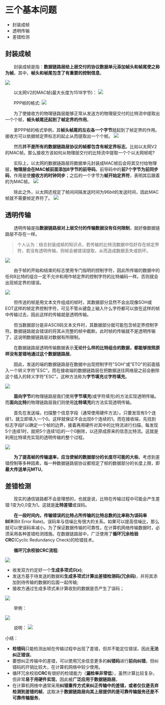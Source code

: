# 三个基本问题

- 封装成帧
- 透明传输
- 差错检测

## 封装成帧

&emsp;&emsp;封装成帧是指：**数据链路层给上层交付的协议数据单元添加帧头和帧尾使之称为帧**。其中，**帧头和帧尾包含了有重要的控制信息**。

![](imags/4.png)

&emsp;&emsp;以太网V2的MAC帧(最大长度为1518字节)：
![](imags/5.png)

&emsp;&emsp;PPP帧的格式:
![](imags/6.png)

&emsp;&emsp;为了使接收方的物理链路层能够正常从发送方的物理层交付的比特流中提取出一个个帧，**帧头帧尾还起到了帧定界的作用**。

&emsp;&emsp;拿PPP帧的格式举例，其**帧头帧尾的左右各一个字节**就起到了帧定界的作用。接收方可以依据帧定界标志的起止从而提取出一个个帧。
![](imags/7.png)

&emsp;&emsp;然而**并不是所有的数据链路层协议的帧都包含有帧定界标志**。比如以太网V2的MAC帧。那么接收方该如何从物理层交付的比特流中提取一个个以太网帧呢?

&emsp;&emsp;实际上，以太网的数据链路层将数据单元封装成MAC帧后会将其交付给物理层，**物理层会在MAC帧前面添加8字节的前导码**。前导码中的**前7个字节为前同步码**，作用是使**接收方的时钟同步**；之后的一个字节为**帧开始定界符**，表明其后跟着的为MAC帧。
![](imags/8.png)

&emsp;&emsp;除此之外，以太网还规定了帧间间隔发送时间为$96bit$的发送时间，因此MAC帧就不需要帧定界符了。
![](imags/9.png)

## 透明传输

&emsp;&emsp;透明传输是指**数据链路层对上层交付的传输数据没有任何限制**，就好像数据链路层不存在一样。

> 个人认为：结合封装成帧的知识点，若传输的比特流数据中恰好存在帧定界符，若没有透明传输，则帧会被错误提取，从而造成数据丢失或损坏。

![](imags/10.png)

&emsp;&emsp;由于帧的开始和结束的标志使用专门指明的控制字符，因此所传输的数据中的任何8比特的组合一定不允许和用作帧定界的控制字符的比特编码一样。否则就会出现帧定界的错误。

![](imags/11.png)

&emsp;&emsp;但传送的帧是用文本文件组成的帧时，其数据部分显然不会出现像SOH或EOT这样的帧定界控制字符，可见不管从键盘上输入什么字符都可以放在这样的帧中传输过去，因此这样的传输就是透明传输。

&emsp;&emsp;但当数据部分是非ASCII码文本文件时，其数据部分就可能包含帧定界控制字符。数据链路就会错误的将其从完整的帧中截断。此时帧的传输就不是透明传输了，这说明数据链路层对数据有所限制。

&emsp;&emsp;在数据链路层透明传输数据表示**无论什么样的比特组合的数据，都能够按照原样没有差错地通过这个数据链路层**。

&emsp;&emsp;因此，发送的端的数据链路层在数据中出现控制字符"SOH"或"ETO"的前面插入一个转义字符"ESC"。而在接收端的数据链路层在把数据送往网络层之前会删除这个插入的转义字符"ESC"。这种方法称为**字节填充**或**字符填充**。

![](imags/12.png)

&emsp;&emsp;**面向字节**的物理链路层我们使用**字节填充**(或字符填充)的方法实现透明传输。而**面向比特**的物理链路层我们则使用**比特填充**的方法实现透明传输。

&emsp;&emsp;首先在发送端，扫描整个信息字段（通常使用硬件方法）。只要发现有5个连续1，就立即填入一个0。这样就保证不会出现6个连续的1。而在接收端，先找到标志字段F以确定一个帧的边界，接着再用硬件对其中的比特流进行扫描，每发现5个连续1时，就把5个连续1后的一个0删除，以还原成原来的信息比特流。这就是利用比特填充实现的透明传输的整个过程。

![](imags/13.png)

&emsp;&emsp;**为了提高帧的传输速率，应当使帧的数据部分的长度尽可能的大些**。考虑到差错控制等多种因素，每一种数据链路层协议都规定了帧的数据部分的长度上限，即**最大传送单元MTU**。

## 差错检测

&emsp;&emsp;现实的通信链路都不会是理想的，也就是说，比特在传输过程中可能会产生差错:1变为0,0变为1。这就是**比特差错**或误码。

&emsp;&emsp;**在一段时间内，传输错误的比特占所传输的比特总数的比率称为误码率BER**(Bit Error Rate)。误码率与信噪比有很大的关系。如果可以提高信噪比，那么就可以使误码率减小。为了保证数据传输的可靠性，在计算机网络传输数据时，必须采用各种差错检测措施。在数据链路层中，广泛使用了**循环冗余检验CRC**(Cyclic Redundancy Check)的检错技术。

&emsp;&emsp;**循环冗余校验CRC流程**:

![](imags/14.png)

- 收发双方约定好一个**生成多项式$G(x)$**;
- 发送方基于待发送的数据和**生成多项式计算出差错检测码(冗余码)**，并将其添加到待传输的数据的后面一起传输;
- 接收方通过生成多项式来计算收到的数据是否产生了误码；

![](imags/15.png)

&emsp;&emsp;举例：

![](imags/17.png)

&emsp;&emsp;说明：
![](imags/16.png)

小结：

- **检错码**只能检测出帧在传输过程中出现了差错，但并不能定位错误，因此**无法纠正错误**。
- 要想纠正传输中的差错，可以使用冗余信息更多的**纠错码**进行**前向纠错**。但纠错码的开销比较大，在计算机网络中较少使用。
- 循环冗余校验**CRC**有很好的检错能力（**漏检率非常低**），虽然计算比较复杂，但非常**易于用硬件实现**，因此被**广泛应用于数据链路层**。
- 在计算机网络中通常采用**纠错重传方式来纠正传输中的差错，或者仅仅是丢弃检测到差错的帧**，这取决于**数据链路层向其上层提供的是可靠传输服务还是不可靠传输服务**。
